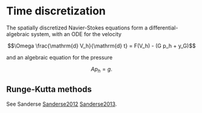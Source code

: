 # Time discretization

The spatially discretized Navier-Stokes equations form a differential-algebraic
system, with an ODE for the velocity

```math
\Omega \frac{\mathrm{d} V_h}{\mathrm{d} t} = F(V_h) - (G p_h + y_G)
```

and an algebraic equation for the pressure

```math
A p_h = g.
```

## Runge-Kutta methods

See Sanderse [Sanderse2012](@cite) [Sanderse2013](@cite).
